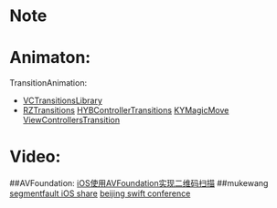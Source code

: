 # Note

# Animaton: 
TransitionAnimation:
* [VCTransitionsLibrary](https://github.com/ColinEberhardt/VCTransitionsLibrary)
* [RZTransitions](https://github.com/Raizlabs/RZTransitions)
[HYBControllerTransitions](https://github.com/CoderJackyHuang/HYBControllerTransitions)
[KYMagicMove](https://github.com/KittenYang/KYMagicMove)
[ViewControllersTransition](https://github.com/YouXianMing/ViewControllersTransition)

# Video:
##AVFoundation:
[iOS使用AVFoundation实现二维码扫描](http://strivingboy.github.io/blog/2014/11/08/scan-qrcode/)
##mukewang
 [segmentfault iOS share](http://www.imooc.com/learn/599)
 [beijing swift conference](http://www.imooc.com/learn/600)







